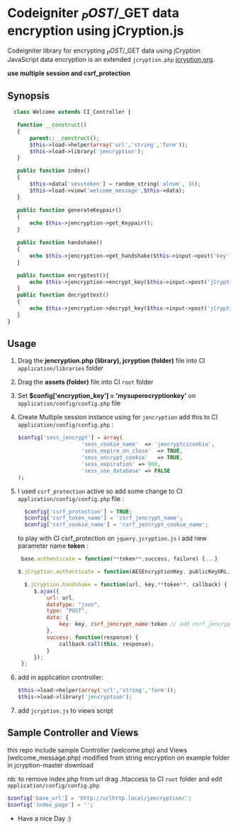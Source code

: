 Codeigniter $_POST/$_GET data encryption using jCryption.js
========================================================

Codeigniter library for encrypting $_POST/$_GET data using jCryption JavaScript data encryption is an extended `jcryption.php` [jcryption.org](http://www.jcryption.org).

**use multiple session and csrf_protection**

## Synopsis

 ```php
   class Welcome extends CI_Controller {

    function __construct()
    {
        parent::__construct();
        $this->load->helper(array('url','string','form'));
        $this->load->library('jencryption');
    }

    public function index()
    {
        $this->data['sesstoken'] = random_string('alnum', 16);
        $this->load->view('welcome_message',$this->data);
    }

    public function generateKeypair()
    {
        echo $this->jencryption->get_Keypair();
    }

    public function handshake()
    {
        echo $this->jencryption->get_handshake($this->input->post('key'));
    }

    public function encryptest(){
        echo $this->jencryption->encrypt_key($this->input->post('jCryption'));
    }
    public function decrypttest()
    {
        echo $this->jencryption->decrypt_key($this->input->post('jCryption'));
    }
}
```

## Usage

1. Drag the **jencryption.php (library), jcryption (folder)** file into CI `application/libraries` folder
2. Drag the **assets (folder)** file into CI `root` folder
3. Set **$config['encryption_key'] = 'mysuperecryptionkey'** on `application/config/config.php` file
4. Create Multiple session instance using for `jencryption` add this to CI `application/config/config.php` :

    ```php
    $config['sess_jencrypt'] = array(
                        'sess_cookie_name'	=> 'jencryptcicookie',
                        'sess_expire_on_close'	=> TRUE,
                        'sess_encrypt_cookie'	=> TRUE,
                        'sess_expiration' => 900,
                        'sess_use_database'	=> FALSE
    );
    ```
5. I used `csrf_protection` active so add some change to CI `application/config/config.php` file :

    ```php
      $config['csrf_protection'] = TRUE;
      $config['csrf_token_name'] = 'csrf_jencrypt_name';
      $config['csrf_cookie_name'] = 'csrf_jencrypt_cookie_name';
    ```
     to play with CI csrf_protection on `jquery.jcryption.js` i add new parameter name **token** :

     ```js
      base.authenticate = function(**token**,success, failure) {...}
      ```
      ```js
      $.jCryption.authenticate = function(AESEncryptionKey, publicKeyURL, handshakeURL,**token**, success, failure){...}
     ```
     ```js
       $.jCryption.handshake = function(url, key,**token**, callback) {
          $.ajax({
              url: url,
              dataType: "json",
              type: "POST",
              data: {
                  key: key, csrf_jencrypt_name:token // add csrf_jencrypt_name from CI application/config/config.php
              },
              success: function(response) {
                  callback.call(this, response);
              }
          });
      };
     ```

6. add in application crontroller:

    ```php
    $this->load->helper(array('url','string','form'));
    $this->load->library('jencryption');
    ```

7. add `jcryption.js` to views script 


## Sample Controller and Views

this repo include sample Controller (welcome.php) and Views (welcome_message.php) modified from string encryption on example folder in jcryption-master download

nb: to remove index.php from url drag .htaccess to CI `root` folder and edit `application/config/config.php`

```php
$config['base_url'] = 'http://urlhttp.local/jencryption/';
$config['index_page'] = '';
```

* Have a nice Day :)
